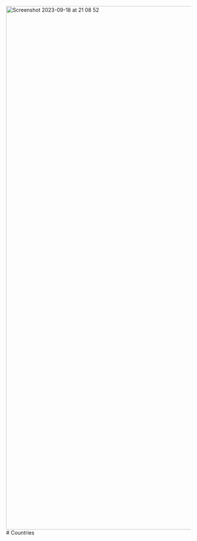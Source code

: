<img width="1429" alt="Screenshot 2023-09-18 at 21 08 52" src="https://github.com/AleksandraRusak/Countries/assets/112869405/f8b0a25f-bfcd-4632-941e-51b4f887fb2c">
# Countries
